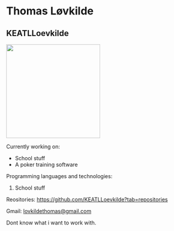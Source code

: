 # Thomas Løvkilde
## KEATLLoevkilde
<img width="250" src="https://user-images.githubusercontent.com/113091149/215457719-39b36535-d1af-4693-8336-ea3c851cc3bf.jpg" />

Currently working on:
* School stuff
* A poker training software


Programming languages and technologies:
1. School stuff

Reositories: https://github.com/KEATLLoevkilde?tab=repositories 

Gmail: lovkildethomas@gmail.com 

Dont know what i want to work with.
